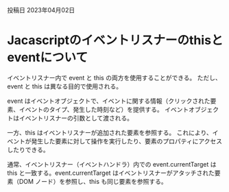 投稿日 2023年04月02日
# Jacascriptのイベントリスナーのthisとeventについて

イベントリスナー内で event と this の両方を使用することができる。
ただし、event と this は異なる目的で使用される。

event はイベントオブジェクトで、イベントに関する情報（クリックされた要素、イベントのタイプ、発生した時刻など）を提供する。
イベントオブジェクトはイベントリスナーの引数として渡される。


一方、this はイベントリスナーが追加された要素を参照する。
これにより、イベントが発生した要素に対して操作を実行したり、要素のプロパティにアクセスしたりできる。


通常、イベントリスナー（イベントハンドラ）内での event.currentTarget は this と一致する。event.currentTarget はイベントリスナーがアタッチされた要素（DOM ノード）を参照し、this も同じ要素を参照する。